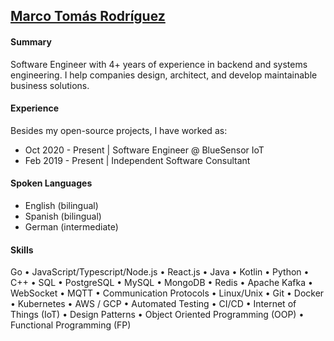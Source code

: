 ## [Marco Tomás Rodríguez](https://www.marcotomasrodriguez.com)

#### Summary

Software Engineer with 4+ years of experience in backend and systems engineering. I help companies design, architect, and develop maintainable business solutions.

#### Experience

Besides my open-source projects, I have worked as:

- Oct 2020 - Present | Software Engineer @ BlueSensor IoT
- Feb 2019 - Present | Independent Software Consultant
 
#### Spoken Languages

 - English (bilingual)
 - Spanish (bilingual)
 - German (intermediate)

#### Skills

Go • JavaScript/Typescript/Node.js • React.js •  Java • Kotlin • Python • C++ •  SQL • PostgreSQL • MySQL • MongoDB  • Redis • Apache Kafka • WebSocket • MQTT • Communication Protocols •  Linux/Unix • Git • Docker • Kubernetes • AWS / GCP •  Automated Testing • CI/CD • Internet of Things (IoT) • Design Patterns  • Object Oriented Programming (OOP) • Functional Programming (FP)
